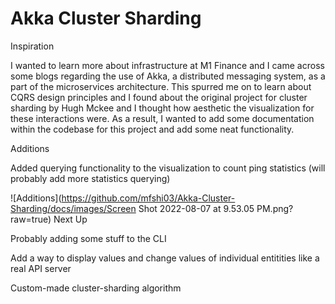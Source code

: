 # Akka Cluster Sharding

Inspiration 

I wanted to learn more about infrastructure at M1 Finance and I came across some blogs regarding the use of Akka, a distributed messaging system, as a part of the microservices architecture. This spurred me on to learn about CQRS design principles and I found about the original project for cluster sharding by Hugh Mckee and I thought how aesthetic the visualization for these interactions were. As a result, I wanted to add some documentation within the codebase for this project and add some neat functionality. 


Additions

Added querying functionality to the visualization to count ping statistics (will probably add more statistics querying)

![Additions](https://github.com/mfshi03/Akka-Cluster-Sharding/docs/images/Screen Shot 2022-08-07 at 9.53.05 PM.png?raw=true)
Next Up

Probably adding some stuff to the CLI

Add a way to display values and change values of individual entitities like a real API server

Custom-made cluster-sharding algorithm
